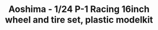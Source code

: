 ---
layout: product
title: "Aoshima - 1/24 P-1 Racing 16inch wheel and tire set, plastic modelkit"
price: "TBA" 
desc: "N/A"
img_path: "/assets/img/AO52518.webp"
brand: "N/A"
available: false
special_offer: false
new: false
soon: false
cat: "010000"
subcat: "013700"
subsubcat: "0N/A"
sifra: "AO52518"
popular: false
---